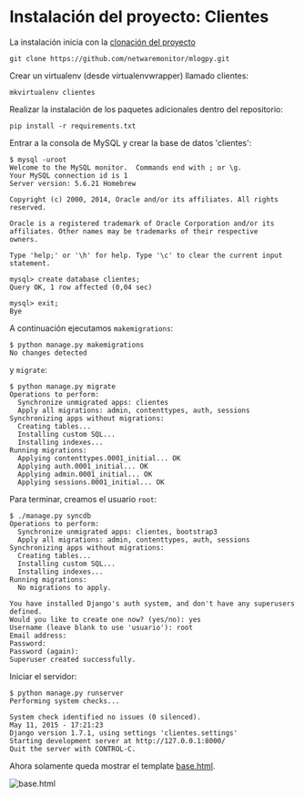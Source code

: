 # Instalación del proyecto: Clientes

La instalación inicia con la [clonación del proyecto](https://github.com/netwaremonitor/mlogpy.git)

~~~
git clone https://github.com/netwaremonitor/mlogpy.git
~~~

Crear un virtualenv (desde virtualenvwrapper) llamado clientes:

~~~
mkvirtualenv clientes
~~~

Realizar la instalación de los paquetes adicionales dentro del repositorio:

~~~
pip install -r requirements.txt
~~~

Entrar a la consola de MySQL y crear la base de datos 'clientes':

~~~
$ mysql -uroot
Welcome to the MySQL monitor.  Commands end with ; or \g.
Your MySQL connection id is 1
Server version: 5.6.21 Homebrew

Copyright (c) 2000, 2014, Oracle and/or its affiliates. All rights reserved.

Oracle is a registered trademark of Oracle Corporation and/or its
affiliates. Other names may be trademarks of their respective
owners.

Type 'help;' or '\h' for help. Type '\c' to clear the current input statement.

mysql> create database clientes;
Query OK, 1 row affected (0,04 sec)

mysql> exit;
Bye
~~~

A continuación ejecutamos `makemigrations`:

~~~
$ python manage.py makemigrations
No changes detected
~~~

y `migrate`:

~~~
$ python manage.py migrate
Operations to perform:
  Synchronize unmigrated apps: clientes
  Apply all migrations: admin, contenttypes, auth, sessions
Synchronizing apps without migrations:
  Creating tables...
  Installing custom SQL...
  Installing indexes...
Running migrations:
  Applying contenttypes.0001_initial... OK
  Applying auth.0001_initial... OK
  Applying admin.0001_initial... OK
  Applying sessions.0001_initial... OK
~~~

Para terminar, creamos el usuario `root`:

~~~
$ ./manage.py syncdb
Operations to perform:
  Synchronize unmigrated apps: clientes, bootstrap3
  Apply all migrations: admin, contenttypes, auth, sessions
Synchronizing apps without migrations:
  Creating tables...
  Installing custom SQL...
  Installing indexes...
Running migrations:
  No migrations to apply.

You have installed Django's auth system, and don't have any superusers defined.
Would you like to create one now? (yes/no): yes
Username (leave blank to use 'usuario'): root
Email address:
Password:
Password (again):
Superuser created successfully.
~~~

Iniciar el servidor:

~~~
$ python manage.py runserver
Performing system checks...

System check identified no issues (0 silenced).
May 11, 2015 - 17:21:23
Django version 1.7.1, using settings 'clientes.settings'
Starting development server at http://127.0.0.1:8000/
Quit the server with CONTROL-C.
~~~

Ahora solamente queda mostrar el template [base.html](http://127.0.0.1:8000).

![base.html](http://s30.postimg.org/3vrrlbrrl/Captura_de_pantalla_2015_05_11_a_las_13_19_29.png)